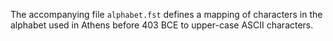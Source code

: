 The accompanying file `alphabet.fst` defines a mapping of characters in the alphabet used in Athens before 403 BCE to upper-case ASCII characters.
